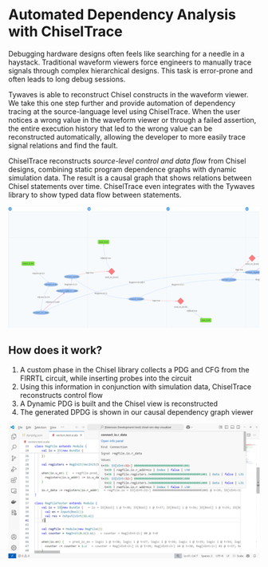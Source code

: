 # Automated Dependency Analysis with ChiselTrace

Debugging hardware designs often feels like searching for a needle in a haystack. Traditional waveform viewers force engineers to manually trace signals through complex hierarchical designs. This task is error-prone and often leads to long debug sessions.

Tywaves is able to reconstruct Chisel constructs in the waveform viewer. We take this one step further and provide automation of dependency tracing at the source-language level using ChiselTrace. When the user notices a wrong value in the waveform viewer or through a failed assertion, the entire execution history that led to the wrong value can be reconstructed automatically, allowing the developer to more easily trace signal relations and find the fault.

ChiselTrace reconstructs *source-level control and data flow* from Chisel designs, combining static program dependence graphs with dynamic simulation data. The result is a causal graph that shows relations between Chisel statements over time. ChiselTrace even integrates with the Tywaves library to show typed data flow between statements.

![ChiselTrace graph viewer](./images/chiseltrace-graph-view.png)

## How does it work?

1. A custom phase in the Chisel library collects a PDG and CFG from the FIRRTL circuit, while inserting probes into the circuit
1. Using this information in conjunction with simulation data, ChiselTrace reconstructs control flow
1. A Dynamic PDG is built and the Chisel view is reconstructed
1. The generated DPDG is shown in our causal dependency graph viewer

![ChiselTrace VS Code extension](./images/chiseltrace-vs-code.png)
